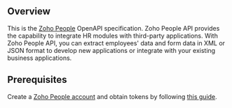 ## Overview

This is the [Zoho People](https://www.zoho.com/people/overview.html) OpenAPI specification. Zoho People API provides the capability to integrate HR modules with third-party applications. With Zoho People API, you can extract employees' data and form data in XML or JSON format to develop new applications or integrate with your existing business applications.
## Prerequisites

  Create a [Zoho People account](https://www.zoho.com/people/) and obtain tokens by following [this guide](https://www.zoho.com/people/oauth-steps.html).
